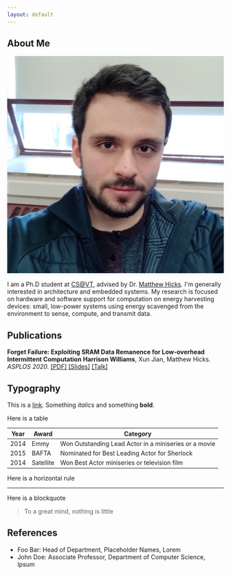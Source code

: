 ```yaml
---
layout: default
---
```


## About Me

<img class="profile-picture" src="profile.png">

I am a Ph.D student at [CS@VT](https://cs.vt.edu/), advised by Dr. [Matthew Hicks](http://www.impedimenttoprogress.com/). I'm generally interested in architecture and embedded systems. My research is focused on hardware and software support for computation on energy harvesting devices: small, low-power systems using energy scavenged from the environment to sense, compute, and transmit data.

## Publications

<b>Forget Failure: Exploiting SRAM Data Remanence for Low-overhead Intermittent Computation</b>
<b>Harrison Williams</b>, Xun Jian, Matthew Hicks. <i>ASPLOS 2020.</i>
[\[PDF\]](https://harriswms.github.io/ForgetFailure.pdf)
[\[Slides\]](https://harriswms.github.io/ForgetFailureSlides.pdf)
[\[Talk\]](https://www.youtube.com/watch?v=2E-y2FTuliU)

## Typography

This is a [link](http://google.com). Something *italics* and something **bold**.

Here is a table

Year | Award | Category
-----|-------|--------
2014 | Emmy  | Won Outstanding Lead Actor in a miniseries or a movie
2015 | BAFTA | Nominated for Best Leading Actor for Sherlock
2014 | Satellite | Won Best Actor miniseries or television film

Here is a horizontal rule

---

Here is a blockquote

> To a great mind, nothing is little

## References

* Foo Bar: Head of Department, Placeholder Names, Lorem
* John Doe: Associate Professor, Department of Computer Science, Ipsum
